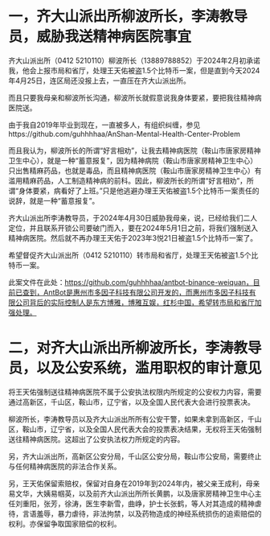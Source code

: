 # 一，齐大山派出所柳波所长，李涛教导员，威胁我送精神病医院事宜

齐大山派出所（0412 5210110）柳波所长（13889788852）于2024年2月初承诺我，他会上报市局和省厅，处理王天佑被盗1.5个比特币一案，但是直到今天2024年4月25日，连区局还没报上去，一直压在齐大山派出所。

而且只要我母亲和柳波所长沟通，柳波所长就假意说我身体要紧，要把我往精神病医院送。

由于我自2019年毕业到现在，一直被多人，有组织纠缠，参见https://github.com/guhhhhaa/AnShan-Mental-Health-Center-Problem

而且我认为，柳波所长的所谓“好言相劝”，让我去精神病医院（鞍山市唐家房精神卫生中心），就是一种“蓄意报复”，因为精神病院（鞍山市唐家房精神卫生中心）只出售精麻药品，也就是毒品，而且精神病医院（鞍山市唐家房精神卫生中心）有滥用精麻药品，人工制造精神病的前科。因此，柳波所长的所谓“好言相劝”，所谓“身体要紧，病看好了上班。”只是他逃避办理王天佑被盗1.5个比特币一案责任的说辞，就是一种“蓄意报复”。

齐大山派出所李涛教导员，于2024年4月30日威胁我母亲，说，已经给我们二人定位，并且联系开锁公司要破门而入，要在2024年5月1日之前，将我们强制送入精神病医院。然后就不再办理王天佑于2023年3悦21日被盗1.5个比特币一案了。

希望督促齐大山派出所（0412 5210110）转市局和省厅，处理王天佑被盗1.5个比特币一案。

此案文件在此处：https://github.com/guhhhhaa/antbot-binance-weiquan，目前已查到，AntBot是惠州市多因子科技有限公司开发的，而惠州市多因子科技有限公司背后的实际控制人是东方博雅，博雅互娱，红杉中国，希望转市局和省厅加强处理。

# 二，对齐大山派出所柳波所长，李涛教导员，以及公安系统，滥用职权的审计意见

将王天佑强制送往精神病医院不属于公安执法权限内所规定的公安权力内容，需要通过高新区，千山区，鞍山市，辽宁省，以及全国人民代表大会进行投票表决。

柳波所长，李涛教导员以及齐大山派出所所有公安干警，如果未拿到高新区，千山区，鞍山市，辽宁省，以及全国人民代表大会的投票表决结果，无权将王天佑强制送往精神病医院。这超出了公安执法权力所规定的内容。

另，齐大山派出所，高新区公安分局，千山区公安分局，鞍山市公安局，需要终止与任何精神病医院的非法合作关系。

另，王天佑保留索赔权，保留对自身在2019年到2024年内，被父亲王成利，母亲易文华，大姨易帼英，以及前齐大山派出所所长黄鹏，以及唐家房精神卫生中心主任刘重阳，张芳，徐涛，医生李新雪，曲峥，护士长张鹤，等人对其造成的精神虐待，言语羞辱，暴力虐待，非法拘禁，以及药物造成的神经系统损伤的追索赔偿的权利。亦保留争取国家赔偿的权利。
